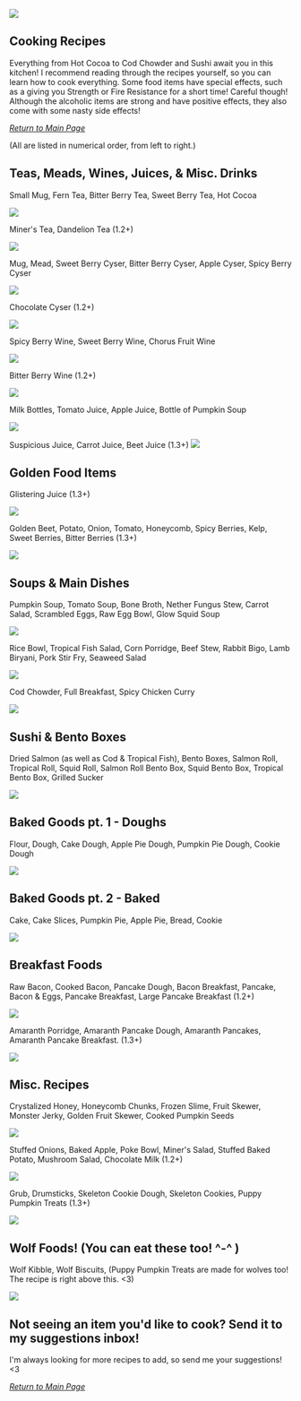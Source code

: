 ![](../banner_cook.png)

## Cooking Recipes

Everything from Hot Cocoa to Cod Chowder and Sushi await you in this kitchen! I recommend reading through the recipes yourself, so you can learn how to cook everything.
Some food items have special effects, such as a giving you Strength or Fire Resistance for a short time! Careful though! Although the alcoholic items are strong and have positive effects, they also come with some nasty side effects!

_[Return to Main Page](README.md)_

(All are listed in numerical order, from left to right.)

## Teas, Meads, Wines, Juices, & Misc. Drinks

Small Mug, Fern Tea, Bitter Berry Tea, Sweet Berry Tea, Hot Cocoa

![](../tea.png)

Miner's Tea, Dandelion Tea (1.2+)

![](../teas_2.png)

Mug, Mead, Sweet Berry Cyser, Bitter Berry Cyser, Apple Cyser, Spicy Berry Cyser

![](../mead.png)

Chocolate Cyser (1.2+)

![](../mead_2.png)

Spicy Berry Wine, Sweet Berry Wine, Chorus Fruit Wine

![](../wine.png)

Bitter Berry Wine (1.2+)

![](../wine_3.png)

Milk Bottles, Tomato Juice, Apple Juice, Bottle of Pumpkin Soup

![](../juice_orig.png)

Suspicious Juice, Carrot Juice, Beet Juice (1.3+)
![](../juice.png)

## Golden Food Items

Glistering Juice (1.3+)

![](../glistering_juice.png)

Golden Beet, Potato, Onion, Tomato, Honeycomb, Spicy Berries, Kelp, Sweet Berries, Bitter Berries (1.3+)

![](../golden.png)

## Soups & Main Dishes

Pumpkin Soup, Tomato Soup, Bone Broth, Nether Fungus Stew, Carrot Salad, Scrambled Eggs, Raw Egg Bowl, Glow Squid Soup

![](../bowl_1.png)

Rice Bowl, Tropical Fish Salad, Corn Porridge, Beef Stew, Rabbit Bigo, Lamb Biryani, Pork Stir Fry, Seaweed Salad

![](../bowl_2.png)

Cod Chowder, Full Breakfast, Spicy Chicken Curry

![](../bowl_4.png)

## Sushi & Bento Boxes

Dried Salmon (as well as Cod & Tropical Fish), Bento Boxes, Salmon Roll, Tropical Roll, Squid Roll, Salmon Roll Bento Box, Squid Bento Box, Tropical Bento Box, Grilled Sucker

![](../sushi.png)

## Baked Goods pt. 1 - Doughs

Flour, Dough, Cake Dough, Apple Pie Dough, Pumpkin Pie Dough, Cookie Dough

![](../baking.png)

## Baked Goods pt. 2 - Baked

Cake, Cake Slices, Pumpkin Pie, Apple Pie, Bread, Cookie

![](../stove.png)

## Breakfast Foods

Raw Bacon, Cooked Bacon, Pancake Dough, Bacon Breakfast, Pancake, Bacon & Eggs, Pancake Breakfast, Large Pancake Breakfast (1.2+)

![](../breakfast.png)

Amaranth Porridge, Amaranth Pancake Dough, Amaranth Pancakes, Amaranth Pancake Breakfast. (1.3+)

![](../amaranth.png)

## Misc. Recipes

Crystalized Honey, Honeycomb Chunks, Frozen Slime, Fruit Skewer, Monster Jerky, Golden Fruit Skewer, Cooked Pumpkin Seeds

![](../misc.png)

Stuffed Onions, Baked Apple, Poke Bowl, Miner's Salad, Stuffed Baked Potato, Mushroom Salad, Chocolate Milk (1.2+)

![](../misc_2.png)

Grub, Drumsticks, Skeleton Cookie Dough, Skeleton Cookies, Puppy Pumpkin Treats (1.3+)

![](../even_more_misc.png)

## Wolf Foods! (You can eat these too! ^-^ )

Wolf Kibble, Wolf Biscuits, (Puppy Pumpkin Treats are made for wolves too! The recipe is right above this. <3)

![](../dogs.png)

## Not seeing an item you'd like to cook? Send it to my suggestions inbox!
I'm always looking for more recipes to add, so send me your suggestions! <3

_[Return to Main Page](README.md)_
